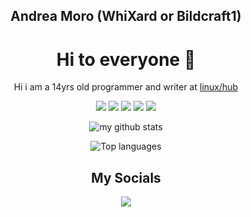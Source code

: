 <div align="center">

## Andrea Moro (WhiXard or Bildcraft1)

# Hi to everyone 👋

Hi i am a 14yrs old programmer and writer at [linux/hub]("https://linuxhub.it")
<br>

[![](https://img.shields.io/badge/Editor-VSCode-informational?style=flat&logo=visual-studio-code&logoColor=white&color=AC4142)](https://code.visualstudio.com/)
[![](https://img.shields.io/badge/Code-Python-informational?style=flat&logo=python&logoColor=white&color=AC4142)](https://python.org)
[![](https://img.shields.io/badge/Code-C-informational?style=flat&logo=c&logoColor=white&color=AC4142)](https://www.learn-c.org/)
[![](https://img.shields.io/badge/Code-JavaScript-informational?style=flat&logo=javascript&logoColor=white&color=AC4142)](https://nodejs.org/)
[![](https://img.shields.io/badge/OS-macOS%20Bug%20Sure-informational?style=flat&logo=apple&logoColor=white&color=AC4142)](https://www.apple.com/)


![my github stats](https://github-readme-stats.vercel.app/api?username=Bildcraft1&custom_title=Stats&show_icons=true&theme=tokyonight&include_all_commits=true&count_private=true&hide_border=true)

![Top languages](https://github-readme-stats.vercel.app/api/top-langs/?username=Bildcraft1&theme=tokyonight&layout=compact&hide_border=true)

## My Socials
[![](https://img.shields.io/badge/-Telegram-informational?style=for-the-badge&logo=telegram&logoColor=white&color=0088cc)](https://t.me/GesuInTerra)
